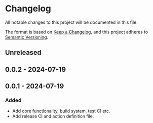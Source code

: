 # Changelog
All notable changes to this project will be documented in this file.

The format is based on [Keep a Changelog](https://keepachangelog.com/en/1.0.0/),
and this project adheres to [Semantic Versioning](https://semver.org/spec/v2.0.0.html).

## Unreleased

## 0.0.2 - 2024-07-19

## 0.0.1 - 2024-07-19
### Added
- Add core functionality, build system, test CI etc.
- Add release CI and action definition file.
